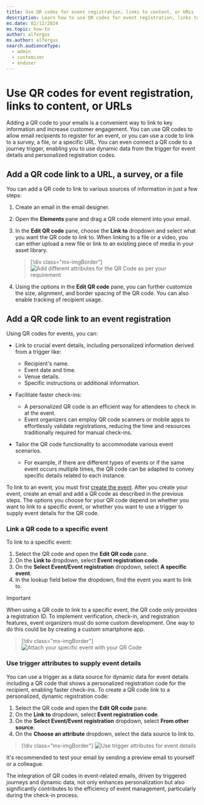 ```yaml
---
title: Use QR codes for event registration, links to content, or URLs
description: Learn how to use QR codes for event registration, links to content, or URLs in email messages in Dynamics 365 Customer Insights - Journeys.
ms.date: 02/12/2024
ms.topic: how-to
author: alfergus
ms.author: alfergus
search.audienceType: 
  - admin
  - customizer
  - enduser
---
```


# Use QR codes for event registration, links to content, or URLs

Adding a QR code to your emails is a convenient way to link to key information and increase customer engagement. You can use QR codes to allow email recipients to register for an event, or you can use a code to link to a survey, a file, or a specific URL. You can even connect a QR code to a journey trigger, enabling you to use dynamic data from the trigger for event details and personalized registration codes.

## Add a QR code link to a URL, a survey, or a file

You can add a QR code to link to various sources of information in just a few steps:

1. Create an email in the email designer.
1. Open the **Elements** pane and drag a QR code element into your email.
1. In the **Edit QR code** pane, choose the **Link to** dropdown and select what you want the QR code to link to. When linking to a file or a video, you can either upload a new file or link to an existing piece of media in your asset library.

    > [!div class="mx-imgBorder"]
    > ![Add different attributes for the QR Code as per your requirement](media/add-attributes-for-qr-code.png "Add different attributes for the QR Code as per your requirement")

1. Using the options in the **Edit QR code** pane, you can further customize the size, alignment, and border spacing of the QR code. You can also enable tracking of recipient usage.

## Add a QR code link to an event registration

Using QR codes for events, you can:

- Link to crucial event details, including personalized information derived from a trigger like:
    - Recipient's name.
    - Event date and time.
    - Venue details.
    - Specific instructions or additional information.

- Facilitate faster check-ins:
    - A personalized QR code is an efficient way for attendees to check in at the event.
    - Event organizers can employ QR code scanners or mobile apps to effortlessly validate registrations, reducing the time and resources traditionally required for manual check-ins.

- Tailor the QR code functionality to accommodate various event scenarios.
    - For example, if there are different types of events or if the same event occurs multiple times, the QR code can be adapted to convey specific details related to each instance.

To link to an event, you must first [create the event](set-up-event.md). After you create your event, create an email and add a QR code as described in the previous steps. The options you choose for your QR code depend on whether you want to link to a specific event, or whether you want to use a trigger to supply event details for the QR code.

### Link a QR code to a specific event

To link to a specific event:

1. Select the QR code and open the **Edit QR code** pane.
1. On the **Link to** dropdown, select **Event registration code**.
1. On the **Select Event/Event registration** dropdown, select **A specific event**.
1. In the lookup field below the dropdown, find the event you want to link to.

> [!IMPORTANT]
> When using a QR code to link to a specific event, the QR code only provides a registration ID. To implement verification, check-in, and registration features, event organizers must do some custom development. One way to do this could be by creating a custom smartphone app.

> [!div class="mx-imgBorder"]
> ![Attach your specific event with your QR Code](media/add-specific-event-with-qr-code.png "Attach your specific event with your QR Code")

### Use trigger attributes to supply event details

You can use a trigger as a data source for dynamic data for event details including a QR code that shows a personalized registration code for the recipient, enabling faster check-ins. To create a QR code link to a personalized, dynamic registration code:

1. Select the QR code and open the **Edit QR code** pane.
1. On the **Link to** dropdown, select **Event registration code**.
1. On the **Select Event/Event registration** dropdown, select **From other source**.
1. On the **Choose an attribute** dropdown, select the data source to link to.

> [!div class="mx-imgBorder"]
> ![Use trigger attributes for event details](media/qr-code-trigger.png "Use trigger attributes for event details")

It's recommended to test your email by sending a preview email to yourself or a colleague.

The integration of QR codes in event-related emails, driven by triggered journeys and dynamic data, not only enhances personalization but also significantly contributes to the efficiency of event management, particularly during the check-in process.
